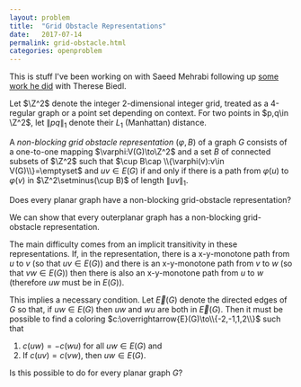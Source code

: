 ```yaml
---
layout: problem
title:  "Grid Obstacle Representations"
date:   2017-07-14
permalink: grid-obstacle.html
categories: openproblem
---
```

This is stuff I've been working on with Saeed Mehrabi following up [some work he did][biedl-mehrabi] with Therese Biedl.

Let $\Z^2$ denote the integer 2-dimensional integer grid, treated as a 4-regular graph or a point set depending on context. For two points in $p,q\in \Z^2$, let $\|pq\|_1$ denote their $L_1$ (Manhattan) distance.

A *non-blocking grid obstacle representation* $(\varphi, B)$ of a graph $G$ consists of a one-to-one mapping $\varphi:V(G)\to\Z^2$ and a set $B$ of connected subsets of $\Z^2$ such that $\cup B\cap \\{\varphi(v):v\in V(G)\\}=\emptyset$ and $uv\in E(G)$ if and only if there is a path from $\varphi(u)$ to $\varphi(v)$ in $\Z^2\setminus(\cup B)$ of length $\|uv\|_1$.

<div class="problem">
Does every planar graph have a non-blocking grid-obstacle representation?
</div>

We can show that every outerplanar graph has a non-blocking grid-obstacle representation.

The main difficulty comes from an implicit transitivity in these representations.  If, in the representation, there is a x-y-monotone path from $u$ to $v$ (so that $uv\in E(G)$) and there is an x-y-monotone path from $v$ to $w$ (so that $vw\in E(G)$) then there is also an x-y-monotone path from $u$ to $w$ (therefore $uw$ must be in $E(G)$).

This implies a necessary condition.  Let $\overrightarrow{E}(G)$ denote the directed edges of $G$ so that, if $uw\in E(G)$ then $uw$ and $wu$ are both in $\overrightarrow{E}(G)$.  Then it must be possible to find a coloring $c:\overrightarrow{E}(G)\to\\{-2,-1,1,2\\}$ such that

1. $c(uw) = -c(wu)$ for all $uw\in E(G)$ and
2. If $c(uv) = c(vw)$, then $uw\in E(G)$.

Is this possible to do for every planar graph $G$?

[biedl-mehrabi]: https://arxiv.org/abs/1708.01903
